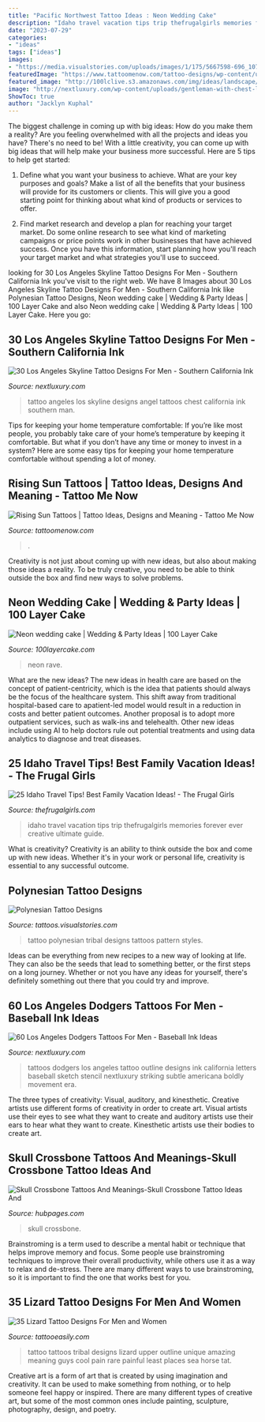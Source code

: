 ```yaml
---
title: "Pacific Northwest Tattoo Ideas : Neon Wedding Cake"
description: "Idaho travel vacation tips trip thefrugalgirls memories forever ever creative ultimate guide"
date: "2023-07-29"
categories:
- "ideas"
tags: ["ideas"]
images:
- "https://media.visualstories.com/uploads/images/1/175/5667598-696_1072521304-tribal-pattern-polynesian-tattoo-styles_p.jpg"
featuredImage: "https://www.tattoomenow.com/tattoo-designs/wp-content/uploads/2020/01/Rising-Sun-Tattoo-16.jpg"
featured_image: "http://100lclive.s3.amazonaws.com/img/ideas/landscape/133722.jpg"
image: "http://nextluxury.com/wp-content/uploads/gentleman-with-chest-los-angeles-skyline-tattoo.jpg"
ShowToc: true
author: "Jacklyn Kuphal"
---
```



The biggest challenge in coming up with big ideas: How do you make them a reality?
Are you feeling overwhelmed with all the projects and ideas you have? There's no need to be! With a little creativity, you can come up with big ideas that will help make your business more successful. Here are 5 tips to help get started: 
1. Define what you want your business to achieve. What are your key purposes and goals? Make a list of all the benefits that your business will provide for its customers or clients. This will give you a good starting point for thinking about what kind of products or services to offer. 

2. Find market research and develop a plan for reaching your target market. Do some online research to see what kind of marketing campaigns or price points work in other businesses that have achieved success. Once you have this information, start planning how you'll reach your target market and what strategies you'll use to succeed.

	

		
looking for 30 Los Angeles Skyline Tattoo Designs For Men - Southern California Ink you've visit to the right web. We have 8 Images about 30 Los Angeles Skyline Tattoo Designs For Men - Southern California Ink like Polynesian Tattoo Designs, Neon wedding cake | Wedding &amp; Party Ideas | 100 Layer Cake and also Neon wedding cake | Wedding &amp; Party Ideas | 100 Layer Cake. Here you go:
		
    
## 30 Los Angeles Skyline Tattoo Designs For Men - Southern California Ink

<img loading=lazy src="http://nextluxury.com/wp-content/uploads/gentleman-with-chest-los-angeles-skyline-tattoo.jpg" onerror="this.onerror=null;this.src='https://tse2.mm.bing.net/th?id=OIP.Xj5Wdm5AlcS46USfeRZbswAAAA&amp;pid=15.1';" alt="30 Los Angeles Skyline Tattoo Designs For Men - Southern California Ink">

_Source: nextluxury.com_

>tattoo angeles los skyline designs angel tattoos chest california ink southern man. 

	

Tips for keeping your home temperature comfortable:
If you’re like most people, you probably take care of your home’s temperature by keeping it comfortable. But what if you don’t have any time or money to invest in a system? Here are some easy tips for keeping your home temperature comfortable without spending a lot of money.

    
## Rising Sun Tattoos | Tattoo Ideas, Designs And Meaning - Tattoo Me Now

<img loading=lazy src="https://www.tattoomenow.com/tattoo-designs/wp-content/uploads/2020/01/Rising-Sun-Tattoo-16.jpg" onerror="this.onerror=null;this.src='https://tse3.mm.bing.net/th?id=OIP.W6y9r8WxnHwisPRl9EK9FgHaJ-&amp;pid=15.1';" alt="Rising Sun Tattoos | Tattoo Ideas, Designs and Meaning - Tattoo Me Now">

_Source: tattoomenow.com_

>. 

	

Creativity is not just about coming up with new ideas, but also about making those ideas a reality. To be truly creative, you need to be able to think outside the box and find new ways to solve problems.

    
## Neon Wedding Cake | Wedding &amp; Party Ideas | 100 Layer Cake

<img loading=lazy src="http://100lclive.s3.amazonaws.com/img/ideas/landscape/133722.jpg" onerror="this.onerror=null;this.src='https://tse1.mm.bing.net/th?id=OIP.VTRTP02vBzMbzdruAuxACAHaLH&amp;pid=15.1';" alt="Neon wedding cake | Wedding &amp; Party Ideas | 100 Layer Cake">

_Source: 100layercake.com_

>neon rave. 

	

What are the new ideas?
The new ideas in health care are based on the concept of patient-centricity, which is the idea that patients should always be the focus of the healthcare system. This shift away from traditional hospital-based care to apatient-led model would result in a reduction in costs and better patient outcomes. Another proposal is to adopt more outpatient services, such as walk-ins and telehealth. Other new ideas include using AI to help doctors rule out potential treatments and using data analytics to diagnose and treat diseases.

    
## 25 Idaho Travel Tips! Best Family Vacation Ideas! - The Frugal Girls

<img loading=lazy src="https://i1.wp.com/thefrugalgirls.com/wp-content/uploads/2013/02/Idaho-Travel-Tips-at-TheFrugalGirls.com_.jpg?fit=600%2C800&amp;ssl=1" onerror="this.onerror=null;this.src='https://tse1.mm.bing.net/th?id=OIP.jnT01KmAU64-6yP8rcupLgHaJ4&amp;pid=15.1';" alt="25 Idaho Travel Tips! Best Family Vacation Ideas! - The Frugal Girls">

_Source: thefrugalgirls.com_

>idaho travel vacation tips trip thefrugalgirls memories forever ever creative ultimate guide. 

	

What is creativity?
Creativity is an ability to think outside the box and come up with new ideas. Whether it's in your work or personal life, creativity is essential to any successful outcome.

    
## Polynesian Tattoo Designs

<img loading=lazy src="https://media.visualstories.com/uploads/images/1/175/5667598-696_1072521304-tribal-pattern-polynesian-tattoo-styles_p.jpg" onerror="this.onerror=null;this.src='https://tse1.mm.bing.net/th?id=OIP.bD70k6oPyi9TMi7Pege56QHaJ4&amp;pid=15.1';" alt="Polynesian Tattoo Designs">

_Source: tattoos.visualstories.com_

>tattoo polynesian tribal designs tattoos pattern styles. 

	

Ideas can be everything from new recipes to a new way of looking at life. They can also be the seeds that lead to something better, or the first steps on a long journey. Whether or not you have any ideas for yourself, there's definitely something out there that you could try and improve.

    
## 60 Los Angeles Dodgers Tattoos For Men - Baseball Ink Ideas

<img loading=lazy src="http://nextluxury.com/wp-content/uploads/la-outline-letters-dodgers-tattoos-male-on-tricep.jpg" onerror="this.onerror=null;this.src='https://tse2.mm.bing.net/th?id=OIP.eun5Qkoe35rklcTcY7AKpAHaG7&amp;pid=15.1';" alt="60 Los Angeles Dodgers Tattoos For Men - Baseball Ink Ideas">

_Source: nextluxury.com_

>tattoos dodgers los angeles tattoo outline designs ink california letters baseball sketch stencil nextluxury striking subtle americana boldly movement era. 

	

The three types of creativity: Visual, auditory, and kinesthetic.
Creative artists use different forms of creativity in order to create art. Visual artists use their eyes to see what they want to create and auditory artists use their ears to hear what they want to create. Kinesthetic artists use their bodies to create art.

    
## Skull Crossbone Tattoos And Meanings-Skull Crossbone Tattoo Ideas And

<img loading=lazy src="https://usercontent1.hubstatic.com/6668002_f520.jpg" onerror="this.onerror=null;this.src='https://tse2.mm.bing.net/th?id=OIP.bAQsnNSZnrZPZmaSLa9lEgHaLH&amp;pid=15.1';" alt="Skull Crossbone Tattoos And Meanings-Skull Crossbone Tattoo Ideas And">

_Source: hubpages.com_

>skull crossbone. 

	

Brainstroming is a term used to describe a mental habit or technique that helps improve memory and focus. Some people use brainstroming techniques to improve their overall productivity, while others use it as a way to relax and de-stress. There are many different ways to use brainstroming, so it is important to find the one that works best for you.

    
## 35 Lizard Tattoo Designs For Men And Women

<img loading=lazy src="http://www.tattooeasily.com/wp-content/uploads/2013/03/Lizard-Tattoo-Designs-For-Men-and-Women-16.jpg" onerror="this.onerror=null;this.src='https://tse1.mm.bing.net/th?id=OIP.MLzta3wjBNMuBcCWk_B0MgHaKt&amp;pid=15.1';" alt="35 Lizard Tattoo Designs For Men and Women">

_Source: tattooeasily.com_

>tattoo tattoos tribal designs lizard upper outline unique amazing meaning guys cool pain rare painful least places sea horse tat. 

	

Creative art is a form of art that is created by using imagination and creativity. It can be used to make something from nothing, or to help someone feel happy or inspired. There are many different types of creative art, but some of the most common ones include painting, sculpture, photography, design, and poetry.

